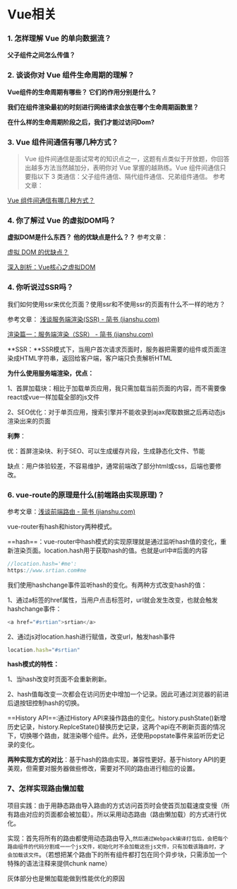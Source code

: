 # Vue相关
### 1. 怎样理解 Vue 的单向数据流？
**父子组件之间怎么传值？**


### 2. 谈谈你对 Vue 组件生命周期的理解？

**Vue组件的生命周期有哪些？ 它们的作用分别是什么？**

**我们在组件渲染最初的时刻进行网络请求会放在哪个生命周期函数里？**

**在什么样的生命周期阶段之后，我们才能过访问Dom?**

### 3. Vue 组件间通信有哪几种方式？

> Vue 组件间通信是面试常考的知识点之一，这题有点类似于开放题，你回答出越多方法当然越加分，表明你对 Vue 掌握的越熟练。Vue 组件间通信只要指以下 3 类通信：父子组件通信、隔代组件通信、兄弟组件通信。
参考文章： 

[Vue 组件间通信有哪几种方式？](https://juejin.cn/post/6844903918753808398#heading-15)

### 4. 你了解过 Vue 的虚拟DOM吗？
**虚拟DOM是什么东西？**
**他的优缺点是什么？？**
参考文章： 

[虚拟 DOM 的优缺点？](https://juejin.cn/post/6844903918753808398#heading-25) 

[深入剖析：Vue核心之虚拟DOM](https://juejin.cn/post/6844903895467032589)

### 4. 你听说过SSR吗？

我们如何使用ssr来优化页面？使用ssr和不使用ssr的页面有什么不一样的地方？

参考文章： [浅谈服务端渲染(SSR) - 简书 (jianshu.com)](https://www.jianshu.com/p/10b6074d772c)

[渲染篇一：服务端渲染（SSR） - 简书 (jianshu.com)](https://www.jianshu.com/p/b8cfa496b7ec)

**SSR：**SSR模式下，当用户首次请求页面时，服务器把需要的组件或页面渲染成HTML字符串，返回给客户端，客户端只负责解析HTML

**为什么使用服务端渲染，优点：**

1、首屏加载块：相比于加载单页应用，我只需加载当前页面的内容，而不需要像react或vue一样加载全部的js文件

2、SEO优化：对于单页应用，搜索引擎并不能收录到ajax爬取数据之后再动态js渲染出来的页面

**利弊**：

优：首屏渲染块、利于SEO、可以生成缓存片段，生成静态化文件、节能

缺点：用户体验较差，不容易维护，通常前端改了部分html或css，后端也要修改。

### 6. vue-route的原理是什么(前端路由实现原理)？

参考文章：[浅谈前端路由 - 简书 (jianshu.com)](https://www.jianshu.com/p/d2aa8fb951e4)

vue-router有hash和history两种模式。

==hash==：vue-router中hash模式的实现原理就是通过监听hash值的变化，重新渲染页面。location.hash用于获取hash的值。也就是url中#后面的内容

```js
//location.hash='#me':
https://www.srtian.com#me
```

我们使用hashchange事件监听hash的变化。有两种方式改变hash的值：

1、通过a标签的href属性，当用户点击标签时，url就会发生改变，也就会触发hashchange事件：

```js
<a href="#srtian">srtian</a>
```

2、通过js对location.hash进行赋值，改变url，触发hash事件

```js
location.hash="#srtian"
```

**hash模式的特性：**

1、当hash改变时页面不会重新刷新。

2、hash值每改变一次都会在访问历史中增加一个记录。因此可通过浏览器的前进后退按钮控制hash的切换。

==History API==:通过History API来操作路由的变化。history.pushState()新增历史记录，history.ReplceState()替换历史记录，这两个api在不刷新页面的情况下，切换哪个路由，就渲染哪个组件。此外，还使用popstate事件来监听历史记录的变化。

**两种实现方式的对比**：基于hash的路由实现，兼容性更好。基于history API的更美观，但需要对服务器做些修改，需要对不同的路由进行相应的设置。



### 7、怎样实现路由懒加载

项目实践：由于用静态路由导入路由的方式访问首页时会使首页加载速度变慢（所有路由对应的页面都会被加载）。所以采用动态路由（路由懒加载）的方式进行优化。

实现：首先将所有的路由都使用动态路由导入,`然后通过Webpack编译打包后，会把每个路由组件的代码分割成一一个js文件，初始化时不会加载这些js文件，只有加载该路由时，才会加载该文件`。（若想把某个路由下的所有组件都打包在同个异步块，只需添加一个特殊的语法注释来提供chunk name）

灰体部分也是懒加载能做到性能优化的原因